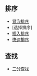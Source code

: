 ## 排序
* [冒泡排序](https://github.com/whyalwaysmea/LearningNotes/blob/master/%E7%AE%97%E6%B3%95/%E5%86%92%E6%B3%A1%E6%8E%92%E5%BA%8F.md)
* [选择排序]
* [插入排序](https://github.com/whyalwaysmea/LearningNotes/blob/master/%E7%AE%97%E6%B3%95/%E6%8F%92%E5%85%A5%E6%8E%92%E5%BA%8F.md)
* [快速排序](https://github.com/whyalwaysmea/LearningNotes/blob/master/%E7%AE%97%E6%B3%95/%E5%BF%AB%E9%80%9F%E6%8E%92%E5%BA%8F.md)

## 查找
* [二分查找]()
